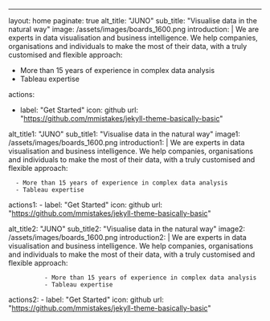 ---
layout: home
paginate: true
alt_title: "JUNO"
sub_title: "Visualise data in the natural way"
image: /assets/images/boards_1600.png
introduction: |
  We are experts in data visualisation and business intelligence. We help companies, organisations and individuals to make the most of their data, with a truly customised and flexible approach:

  - More than 15 years of experience in complex data analysis
  - Tableau expertise

actions:
  - label: "Get Started"
    icon: github
    url: "https://github.com/mmistakes/jekyll-theme-basically-basic"



alt_title1: "JUNO"
sub_title1: "Visualise data in the natural way"
image1: /assets/images/boards_1600.png
introduction1: |
      We are experts in data visualisation and business intelligence. We help companies, organisations and individuals to make the most of their data, with a truly customised and flexible approach:

      - More than 15 years of experience in complex data analysis
      - Tableau expertise
actions1:
      - label: "Get Started"
        icon: github
        url: "https://github.com/mmistakes/jekyll-theme-basically-basic"


alt_title2: "JUNO"
sub_title2: "Visualise data in the natural way"
image2: /assets/images/boards_1600.png
introduction2: |
              We are experts in data visualisation and business intelligence. We help companies, organisations and individuals to make the most of their data, with a truly customised and flexible approach:

              - More than 15 years of experience in complex data analysis
              - Tableau expertise

actions2:
              - label: "Get Started"
                icon: github
                url: "https://github.com/mmistakes/jekyll-theme-basically-basic"
